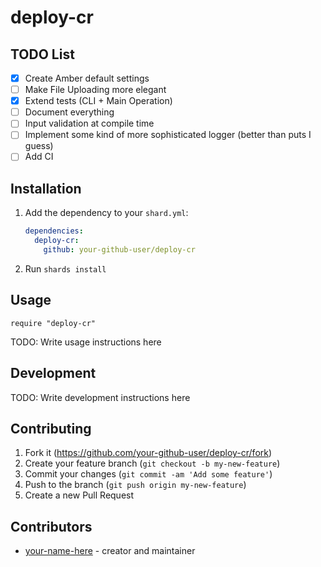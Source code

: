 # deploy-cr

## TODO List

- [x] Create Amber default settings
- [ ] Make File Uploading more elegant
- [x] Extend tests (CLI + Main Operation)
- [ ] Document everything
- [ ] Input validation at compile time
- [ ] Implement some kind of more sophisticated logger (better than puts I guess)
- [ ] Add CI

## Installation

1. Add the dependency to your `shard.yml`:

   ```yaml
   dependencies:
     deploy-cr:
       github: your-github-user/deploy-cr
   ```

2. Run `shards install`

## Usage

```crystal
require "deploy-cr"
```

TODO: Write usage instructions here

## Development

TODO: Write development instructions here

## Contributing

1. Fork it (<https://github.com/your-github-user/deploy-cr/fork>)
2. Create your feature branch (`git checkout -b my-new-feature`)
3. Commit your changes (`git commit -am 'Add some feature'`)
4. Push to the branch (`git push origin my-new-feature`)
5. Create a new Pull Request

## Contributors

- [your-name-here](https://github.com/your-github-user) - creator and maintainer
